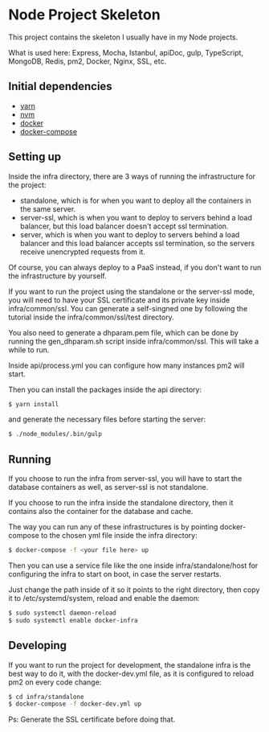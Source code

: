 # Node Project Skeleton

This project contains the skeleton I usually have in my Node projects.

What is used here: Express, Mocha, Istanbul, apiDoc, gulp, TypeScript, MongoDB, Redis, pm2, Docker, Nginx, SSL, etc.

## Initial dependencies

- [yarn](https://yarnpkg.com/)
- [nvm](https://github.com/creationix/nvm)
- [docker](https://www.docker.com)
- [docker-compose](https://docs.docker.com/compose/install/)

## Setting up

Inside the infra directory, there are 3 ways of running the infrastructure for the project:

- standalone, which is for when you want to deploy all the containers in the same server.
- server-ssl, which is when you want to deploy to servers behind a load balancer, but this load balancer doesn't accept ssl termination.
- server, which is when you want to deploy to servers behind a load balancer and this load balancer accepts ssl termination, so the servers receive unencrypted requests from it.

Of course, you can always deploy to a PaaS instead, if you don't want to run the infrastructure by yourself.

If you want to run the project using the standalone or the server-ssl mode, you will need to have your SSL certificate and its private key inside infra/common/ssl. You can generate a self-singned one by following the tutorial inside the infra/common/ssl/test directory.

You also need to generate a dhparam.pem file, which can be done by running the gen_dhparam.sh script inside infra/common/ssl. This will take a while to run.

Inside api/process.yml you can configure how many instances pm2 will start.

Then you can install the packages inside the api directory:

```bash
$ yarn install
```

and generate the necessary files before starting the server:

```bash
$ ./node_modules/.bin/gulp
```

## Running

If you choose to run the infra from server-ssl, you will have to start the database containers as well, as server-ssl is not standalone.

If you choose to run the infra inside the standalone directory, then it contains also the container for the database and cache.

The way you can run any of these infrastructures is by pointing docker-compose to the chosen yml file inside the infra directory:

```bash
$ docker-compose -f <your file here> up
```

Then you can use a service file like the one inside infra/standalone/host for configuring the infra to start on boot, in case the server restarts.

Just change the path inside of it so it points to the right directory, then copy it to /etc/systemd/system, reload and enable the daemon:

```bash
$ sudo systemctl daemon-reload
$ sudo systemctl enable docker-infra
```

## Developing

If you want to run the project for development, the standalone infra is the best way to do it, with the docker-dev.yml file, as it is configured to reload pm2 on every code change:

```bash
$ cd infra/standalone
$ docker-compose -f docker-dev.yml up
```

Ps: Generate the SSL certificate before doing that.
